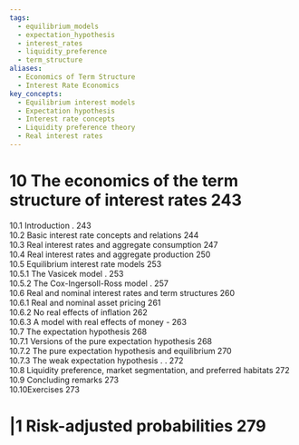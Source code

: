 ```yaml
---
tags:
  - equilibrium_models
  - expectation_hypothesis
  - interest_rates
  - liquidity_preference
  - term_structure
aliases:
  - Economics of Term Structure
  - Interest Rate Economics
key_concepts:
  - Equilibrium interest models
  - Expectation hypothesis
  - Interest rate concepts
  - Liquidity preference theory
  - Real interest rates
---
```


# 10 The economics of the term structure of interest rates 243  

10.1 Introduction . 243   
10.2 Basic interest rate concepts and relations 244   
10.3 Real interest rates and aggregate consumption 247   
10.4 Real interest rates and aggregate production 250   
10.5 Equilibrium interest rate models 253   
10.5.1 The Vasicek model . 253   
10.5.2 The Cox-Ingersoll-Ross model . 257   
10.6 Real and nominal interest rates and term structures 260   
10.6.1 Real and nominal asset pricing 261   
10.6.2 No real effects of inflation 262   
10.6.3 A model with real effects of money - 263   
10.7 The expectation hypothesis 268   
10.7.1 Versions of the pure expectation hypothesis 268   
10.7.2 The pure expectation hypothesis and equilibrium 270   
10.7.3 The weak expectation hypothesis . . 272   
10.8 Liquidity preference, market segmentation, and preferred habitats 272   
10.9 Concluding remarks 273   
10.10Exercises 273  

# |1 Risk-adjusted probabilities 279  
